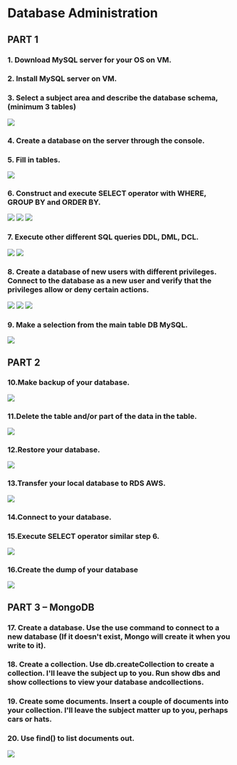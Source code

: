 # Database Administration
   


## PART 1
### 1. Download MySQL server for your OS on VM.
### 2. Install MySQL server on VM.
### 3. Select a subject area and describe the database schema, (minimum 3 tables)

![](https://github.com/ArturMaksymchuk/EPAM_Autumn2022/blob/master/Database/screens/3.png)

### 4. Create a database on the server through the console.
### 5. Fill in tables.

![](https://github.com/ArturMaksymchuk/EPAM_Autumn2022/blob/master/Database/screens/5.png)


### 6. Construct and execute SELECT operator with WHERE, GROUP BY and ORDER BY. 

![](https://github.com/ArturMaksymchuk/EPAM_Autumn2022/blob/master/Database/screens/6.1.png)
![](https://github.com/ArturMaksymchuk/EPAM_Autumn2022/blob/master/Database/screens/6.2.png)
![](https://github.com/ArturMaksymchuk/EPAM_Autumn2022/blob/master/Database/screens/6.3.png)


### 7. Execute other different SQL queries DDL, DML, DCL.

![](https://github.com/ArturMaksymchuk/EPAM_Autumn2022/blob/master/Database/screens/7.1.png)
![](https://github.com/ArturMaksymchuk/EPAM_Autumn2022/blob/master/Database/screens/7.2.png)


### 8. Create a database of new users with different privileges. Connect to the database as a new user and verify that the privileges allow or deny certain actions.

![](https://github.com/ArturMaksymchuk/EPAM_Autumn2022/blob/master/Database/screens/8.1.png)
![](https://github.com/ArturMaksymchuk/EPAM_Autumn2022/blob/master/Database/screens/8.2.png)
![](https://github.com/ArturMaksymchuk/EPAM_Autumn2022/blob/master/Database/screens/8.3.png)


### 9. Make a selection from the main table DB MySQL.

![](https://github.com/ArturMaksymchuk/EPAM_Autumn2022/blob/master/Database/screens/9.png)


  

## PART 2


### 10.Make backup of your database.

![](https://github.com/ArturMaksymchuk/EPAM_Autumn2022/blob/master/Database/screens/10.png)


### 11.Delete the table and/or part of the data in the table. 

![](https://github.com/ArturMaksymchuk/EPAM_Autumn2022/blob/master/Database/screens/11.png)


### 12.Restore your database.

![](https://github.com/ArturMaksymchuk/EPAM_Autumn2022/blob/master/Database/screens/12.png)


### 13.Transfer your local database to RDS AWS. 

![](https://github.com/ArturMaksymchuk/EPAM_Autumn2022/blob/master/Database/screens/13.png)


### 14.Connect to your database.
### 15.Execute SELECT operator similar step 6.

![](https://github.com/ArturMaksymchuk/EPAM_Autumn2022/blob/master/Database/screens/15.png)


### 16.Create the dump of your database

![](https://github.com/ArturMaksymchuk/EPAM_Autumn2022/blob/master/Database/screens/16.png)





## PART 3 – MongoDB

### 17. Create a database. Use the use command to connect to a new database (If it doesn't exist, Mongo will create it when you write to it).

### 18. Create a collection. Use db.createCollection to create a collection. I'll leave the subject up to you. Run show dbs and show collections to view your database andcollections.

### 19. Create some documents. Insert a couple of documents into your collection. I'll leave the subject matter up to you, perhaps cars or hats.

### 20. Use find() to list documents out.

![](https://github.com/ArturMaksymchuk/EPAM_Autumn2022/blob/master/Database/screens/17.png)


